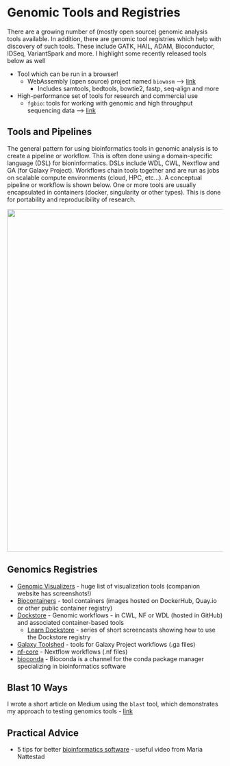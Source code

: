 # Genomic Tools and Registries

There are a growing number of (mostly open source) genomic analysis tools available.  In addition, there are genomic tool registries which help with discovery of such tools.  These include GATK, HAIL, ADAM, Bioconductor, IDSeq, VariantSpark and more.  I highlight some recently released tools below as well

- Tool which can be run in a browser! 
  - WebAssembly (open source) project named `biowasm` --> [link](https://biowasm.com/)
    - Includes samtools, bedtools, bowtie2, fastp, seq-align and more
- High-performance set of tools for research and commercial use
  - `fgbio`: tools for working with genomic and high throughput sequencing data --> [link](http://fulcrumgenomics.github.io/fgbio/tools/latest/)

## Tools and Pipelines

The general pattern for using bioinformatics tools in genomic analysis is to create a pipeline or workflow.  This is often done using a domain-specific language (DSL) for bioninformatics.  DSLs include WDL, CWL, Nextflow and GA (for Galaxy Project).  Workflows chain tools together and are run as jobs on scalable compute environments (cloud, HPC, etc...). A conceptual pipeline or workflow is shown below.  One or more tools are usually encapsulated in containers (docker, singularity or other types).  This is done for portability and reproducibility of research.

<img src="https://github.com/lynnlangit/TeamTeri/blob/master/Images/tools-pipeline.png" width=800>

## Genomics Registries

- [Genomic Visualizers](https://github.com/cmdcolin/awesome-genome-visualization) - huge list of visualization tools (companion website has screenshots!)
- [Biocontainers](https://biocontainers.pro/#/) - tool containers (images hosted on DockerHub, Quay.io or other public container registry)
- [Dockstore](https://dockstore.org/) - Genomic workflows - in CWL, NF or WDL (hosted in GitHub) and associated container-based tools
  - [Learn Dockstore](https://www.youtube.com/playlist?list=PL2uhATKMu4U_MxWFXCvu9WlASdJQgAevh) - series of short screencasts showing how to use the Dockstore registry
- [Galaxy Toolshed](https://toolshed.g2.bx.psu.edu/) - tools for Galaxy Project workflows (.ga files)
- [nf-core](https://nf-co.re/) - Nextflow workflows (.nf files)
- [bioconda](https://bioconda.github.io/) - Bioconda is a channel for the conda package manager specializing in bioinformatics software

## Blast 10 Ways

I wrote a short article on Medium using the `blast` tool, which demonstrates my approach to testing genomics tools - [link](https://medium.com/@lynnlangit/blast-10-ways-3db78f881059)

## Practical Advice

- 5 tips for better [bioinformatics software](https://www.youtube.com/watch?v=ujWnEMicotE) - useful video from Maria Nattestad
